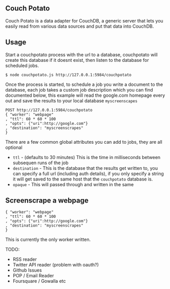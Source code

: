 ## Couch Potato

Couch Potato is a data adapter for CouchDB, a generic server that lets you easily read from various data sources and put that data into CouchDB.

## Usage

Start a couchpotato process with the url to a database, couchpotato will create this database if it doesnt exist, then listen to the database for scheduled jobs.

    $ node couchpotato.js http://127.0.0.1:5984/couchpotato

Once the process is started, to schedule a job you write a document to the database, each job takes a custom job description which you can find documented below, this example will read the google.com homepage every out and save the results to your local database `myscreenscapes`

    POST http://127.0.0.1:5984/couchpotato
    { "worker": "webpage"
    , "ttl": 60 * 60 * 100
    , "opts": {"uri":http://google.com"}
    , "destination": "myscreenscrapes"
    }

There are a few common global attributes you can add to jobs, they are all optional

* `ttl` - (defaults to 30 minutes) This is the time in milliseconds between subsequen runs of the job
* `destination` - This is the database that the results get written to, you can specify a full url (including auth details), if you only specify a string it will get saved to the same host that the `couchpotato` database is.
* `opaque` - This will passed through and written in the same

## Screenscrape a webpage

    { "worker": "webpage"
    , "ttl": 60 * 60 * 100
    , "opts": {"uri":http://google.com"}
    , "destination": "myscreenscrapes"
    }


This is currently the only worker written.

TODO:

* RSS reader
* Twitter API reader (problem with oauth?)
* Github Issues
* POP / Email Reader
* Foursquare / Gowalla etc

